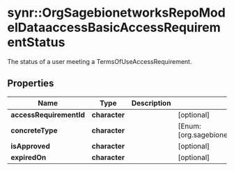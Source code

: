 # synr::OrgSagebionetworksRepoModelDataaccessBasicAccessRequirementStatus

The status of a user meeting a TermsOfUseAccessRequirement.

## Properties
Name | Type | Description | Notes
------------ | ------------- | ------------- | -------------
**accessRequirementId** | **character** |  | [optional] 
**concreteType** | **character** |  | [Enum: [org.sagebionetworks.repo.model.dataaccess.BasicAccessRequirementStatus]] 
**isApproved** | **character** |  | [optional] 
**expiredOn** | **character** |  | [optional] 


